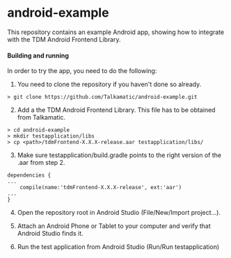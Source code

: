 # android-example
This repository contains an example Android app, showing how to integrate with the TDM Android Frontend Library.


#### Building and running
In order to try the app, you need to do the following:

1. You need to clone the repository if you haven't done so already.
  ```
  > git clone https://github.com/Talkamatic/android-example.git
  ```
2. Add a the TDM Android Frontend Library. This file has to be obtained from Talkamatic.

  ```
  > cd android-example
  > mkdir testapplication/libs
  > cp <path>/tdmFrontend-X.X.X-release.aar testapplication/libs/
  ```
3. Make sure testapplication/build.gradle points to the right version of the .aar from step 2.
  ```
  dependencies {
  ...
      compile(name:'tdmFrontend-X.X.X-release', ext:'aar')
  ...
  }
  ```
4. Open the repository root in Android Studio (File/New/Import project...).

5. Attach an Android Phone or Tablet to your computer and verify that Android Studio finds it.

6. Run the test application from Android Studio (Run/Run testapplication)
